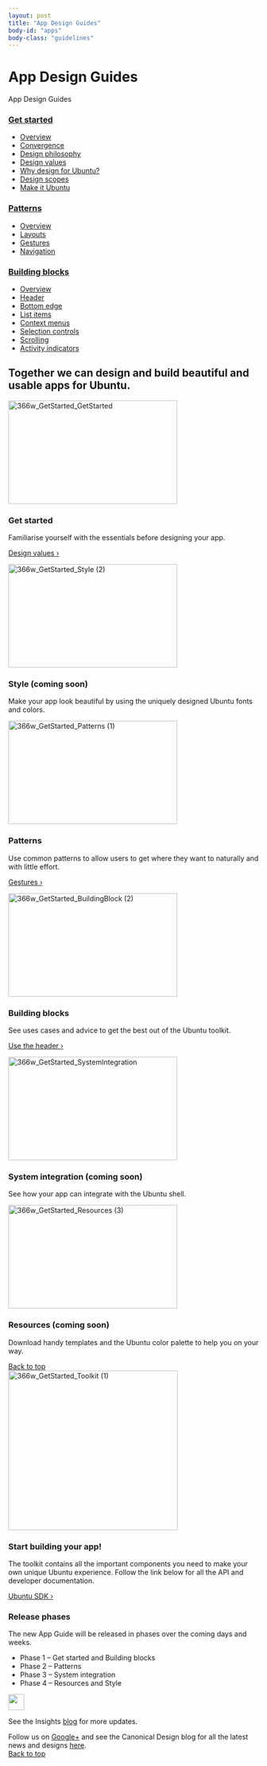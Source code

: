 ```yaml
---
layout: post
title: "App Design Guides"
body-id: "apps"
body-class: "guidelines"
---
```

<div class="row">
<h1>App Design Guides</h1>
</div>
<div class="row no-border">
<span class="filter-toggle">App Design Guides</span>
<div class="two-col filter">
<div id="accordion">
<h3><a href="apps#">Get started</a></h3>
<div>
<ul>
<li><a href="/apps/get-started/overview">Overview</a></li>
<li><a href="/apps/get-started/convergence">Convergence</a></li>
<li><a href="/apps/get-started/design-philosophy">Design philosophy</a></li>
<li><a href="/apps/get-started/design-values">Design values</a></li>
<li><a href="/apps/get-started/why-design-for-ubuntu">Why design for Ubuntu?</a></li>
<li><a href="/apps/get-started/design-scopes">Design scopes</a></li>
<li><a href="/apps/get-started/make-it-ubuntu">Make it Ubuntu</a></li>
</ul>
</div>
<h3><a href="apps#">Patterns</a></h3>
<div>
<ul>
<li><a href="/apps/patterns/overview">Overview</a></li>
<li><a href="/apps/patterns/layouts">Layouts</a></li>
<li><a href="/apps/patterns/gestures">Gestures</a></li>
<li><a href="/apps/patterns/navigation">Navigation</a></li>
</ul>
</div>
<h3><a href="apps#">Building blocks</a></h3>
<div>
<ul>
<li><a href="/apps/building-blocks/overview">Overview</a></li>
<li><a href="/apps/building-blocks/header">Header</a></li>
<li><a href="/apps/building-blocks/bottom-edge">Bottom edge</a></li>
<li><a href="/apps/building-blocks/list-items">List items</a></li>
<li><a href="/apps/building-blocks/context-menus">Context menus</a></li>
<li><a href="/apps/building-blocks/selection-controls">Selection controls</a></li>
<li><a href="/apps/building-blocks/scrolling">Scrolling</a></li>
<li><a href="/apps/building-blocks/activity-indicators">Activity indicators</a></li>
</ul>
</div>
</div>
</div>

<div id="loop-guidelines" class="ten-col last-col">
<section class="row no-padding-top no-padding-right no-padding-left">
<div class="ten-col">
<h2>Together we can design and build beautiful and usable apps for Ubuntu.</h2>
</div>
<div class="five-col">
<img src="https://assets.ubuntu.com/v1/64e57393-366w_GetStarted_GetStarted.png" alt="366w_GetStarted_GetStarted" width="340" height="208" /></p>
<h3>Get started</h3>
<p>Familiarise yourself with the essentials before designing your app.</p>
<p><a title="Design vision" href="/apps/get-started/design-values">Design values&nbsp;&rsaquo;</a></p>
</div>
<div class="five-col last-col">
<img class="alignnone size-full" src="https://assets.ubuntu.com/v1/6778c396-366w_GetStarted_Style-2.png" alt="366w_GetStarted_Style (2)" width="340" height="208" /></p>
<h3>Style (coming soon)</h3>
<p>Make your app look beautiful by using the uniquely designed Ubuntu fonts and colors.</p>
</div>
<div class="five-col">
<p><img src="https://assets.ubuntu.com/v1/5c84202e-366w_GetStarted_Patterns-1.png" alt="366w_GetStarted_Patterns (1)" width="340" height="208" /></p>
<h3>Patterns</h3>
<p>Use common patterns to allow users to get where they want to naturally and with little effort.</p>
<p><a title="Design vision" href="http://design.ubuntu.com/apps/patterns/gestures">Gestures&nbsp;&rsaquo;</a></p>
</div>
<div class="five-col last-col">
<p><img src="https://assets.ubuntu.com/v1/33684f26-366w_GetStarted_BuildingBlock-2.png" alt="366w_GetStarted_BuildingBlock (2)" width="340" height="208" /></p>
<h3>Building blocks</h3>
<p>See uses cases and advice to get the best out of the Ubuntu toolkit.</p>
<p><a href="/apps/building-blocks/header">Use the header&nbsp;&rsaquo;</a></p>
</div>
<div class="five-col">
<p><img src="https://assets.ubuntu.com/v1/9ba06b63-366w_GetStarted_SystemIntegration.png" alt="366w_GetStarted_SystemIntegration" width="340" height="208" /></p>
<h3>System integration (coming soon)</h3>
<p>See how your app can integrate with the Ubuntu shell.</p>
</div>
<div class="five-col last-col">
<p><img src="https://assets.ubuntu.com/v1/e957ad68-366w_GetStarted_Resources-3.png" alt="366w_GetStarted_Resources (3)" width="340" height="208" /></p>
<h3>Resources (coming soon)</h3>
<p>Download handy templates and the Ubuntu color palette to help you on your way.</p>
</div>
</section>
<section class="row no-padding-right no-padding-left">
<div class="link-top not-for-small"><a href="apps#">Back to top</a></div>
<div class="five-col"><img src="https://assets.ubuntu.com/v1/2b587228-366w_GetStarted_Toolkit-1.png" alt="366w_GetStarted_Toolkit (1)" width="341" height="321" /></div>
<div class="five-col last-col">
<h3>Start building your app!</h3>
<p>The toolkit contains all the important components you need to make your own unique Ubuntu experience. Follow the link below for all the API and developer documentation.</p>
<p><a href="http://developer.ubuntu.com/apps/sdk/"> Ubuntu SDK&nbsp;&rsaquo;</a></p>
</div>
<div class="ten-col">
<h3>Release phases</h3>
<p>The new App Guide will be released in phases over the coming days and weeks.</p>
<ul>
<li>Phase 1 &#8211; Get started and Building blocks</li>
<li>Phase 2 &#8211; Patterns</li>
<li>Phase 3 &#8211; System integration</li>
<li>Phase 4 &#8211; Resources and Style</li>
</ul>
<div class="ten-col box-grey vertical-align vertical-align--image-left">
<p><img class="vertical-align__image" src="https://assets.ubuntu.com/v1/e9f11635-information-link.png" alt="" width="32" height="32" /></p>
<div class="vertical-align__content">
See the Insights <a href="https://insights.ubuntu.com/">blog</a> for more updates.</p>
</div>
</div>
<div class="ten-col">
Follow us on <a class="external" title="Ubuntu Developers Google Plus" href="https://plus.google.com/communities/111350780270925540549">Google+</a> and see the Canonical Design blog for all the latest news and designs <a href="https://design.canonical.com/">here</a>.
</div>
</section>
<section class="row no-padding-right no-padding-left no-border no-padding-bottom">
<div class="link-top not-for-small"><a href="apps#">Back to top</a></div>
</section>
</div>

<!--<div class="three-col last-col">
<div id="section-menu"></div>
</div>-->
</div>
